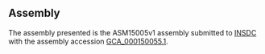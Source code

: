 

Assembly
--------

The assembly presented is the ASM15005v1 assembly submitted to
[INSDC](http://www.insdc.org) with the assembly accession
[GCA\_000150055.1](http://www.ebi.ac.uk/ena/data/view/GCA_000150055.1).
